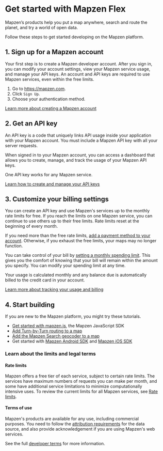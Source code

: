 # Get started with Mapzen Flex

Mapzen’s products help you put a map anywhere, search and route the planet, and try a world of open data.

Follow these steps to get started developing on the Mapzen platform.

## 1. Sign up for a Mapzen account

Your first step is to create a Mapzen developer account. After you sign in, you can modify your account settings, view your Mapzen service usage, and manage your API keys. An account and API keys are required to use Mapzen services, even within the free limits.

1. Go to https://mapzen.com.
2. Click `Sign Up`.
3. Choose your authentication method.

[Learn more about creating a Mapzen account](account-settings/#Sign-up-for-a-Mapzen-account)

## 2. Get an API key

An API key is a code that uniquely links API usage inside your application with your Mapzen account. You must include a Mapzen API key with all your server requests.

When signed in to your Mapzen account, you can access a dashboard that allows you to create, manage, and track the usage of your Mapzen API keys.

One API key works for any Mapzen service.

[Learn how to create and manage your API keys](api-keys)

## 3. Customize your billing settings

You can create an API key and use Mapzen's services up to the monthly rate limits for free. If you reach the limits on one Mapzen service, you can continue to use others up to their free limits. Rate limits reset at the beginning of every month.

If you need more than the free rate limits, [add a payment method to your account](account-settings/#Add-your-Mapzen-Flex-payment-method). Otherwise, if you exhaust the free limits, your maps may no longer function.

You can take control of your bill by [setting a monthly spending limit](account-settings/#Set-monthly-spending-limits). This gives you the comfort of knowing that your bill will remain within the amount you specify. You can modify your spending limit at any time.

Your usage is calculated monthly and any balance due is automatically billed to the credit card in your account.

[Learn more about tracking your usage and billing](billing)

## 4. Start building

If you are new to the Mapzen platform, you might try these tutorials.

- [Get started with mapzen.js](https://mapzen.com/documentation/mapzen-js/get-started/), the Mapzen JavaScript SDK
- [Add Turn-by-Turn routing to a map](https://mapzen.com/documentation/mobility/turn-by-turn/add-routing-to-a-map/)
- [Add the Mapzen Search geocoder to a map](https://mapzen.com/documentation/search/add-search-to-a-map/)
- Get started with [Mapzen Android SDK](https://mapzen.com/documentation/android/getting-started/) and [Mapzen iOS SDK](https://mapzen.com/documentation/ios/getting-started/)

### Learn about the limits and legal terms

#### Rate limits

Mapzen offers a free tier of each service, subject to certain rate limits. The services have maximum numbers of requests you can make per month, and some have additional service limitations to minimize computationally intensive uses. To review the current limits for all Mapzen services, see [Rate limits](rate-limits).

#### Terms of use

Mapzen's products are available for any use, including commercial purposes. You need to follow the [attribution requirements](https://mapzen.com/rights/) for the data source, and also provide acknowledgement if you are using Mapzen's web services.

See the full [developer terms](https://mapzen.com/terms/) for more information.
